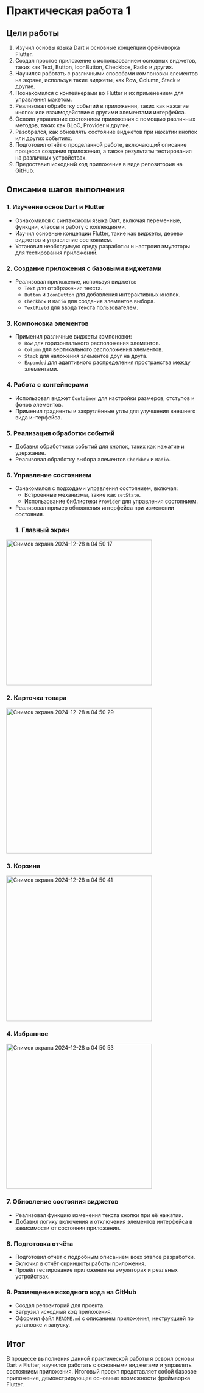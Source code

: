 # Практическая работа 1

## Цели работы

1. Изучил основы языка Dart и основные концепции фреймворка Flutter.
2. Создал простое приложение с использованием основных виджетов, таких как Text, Button, IconButton, Checkbox, Radio и других.
3. Научился работать с различными способами компоновки элементов на экране, используя такие виджеты, как Row, Column, Stack и другие.
4. Познакомился с контейнерами во Flutter и их применением для управления макетом.
5. Реализовал обработку событий в приложении, таких как нажатие кнопок или взаимодействие с другими элементами интерфейса.
6. Освоил управление состоянием приложения с помощью различных методов, таких как BLoC, Provider и другие.
7. Разобрался, как обновлять состояние виджетов при нажатии кнопок или других событиях.
8. Подготовил отчёт о проделанной работе, включающий описание процесса создания приложения, а также результаты тестирования на различных устройствах.
9. Предоставил исходный код приложения в виде репозитория на GitHub.

## Описание шагов выполнения

### 1. Изучение основ Dart и Flutter
- Ознакомился с синтаксисом языка Dart, включая переменные, функции, классы и работу с коллекциями.
- Изучил основные концепции Flutter, такие как виджеты, дерево виджетов и управление состоянием.
- Установил необходимую среду разработки и настроил эмуляторы для тестирования приложений.

### 2. Создание приложения с базовыми виджетами
- Реализовал приложение, используя виджеты:
  - `Text` для отображения текста.
  - `Button` и `IconButton` для добавления интерактивных кнопок.
  - `Checkbox` и `Radio` для создания элементов выбора.
  - `TextField` для ввода текста пользователем.

### 3. Компоновка элементов
- Применил различные виджеты компоновки:
  - `Row` для горизонтального расположения элементов.
  - `Column` для вертикального расположения элементов.
  - `Stack` для наложения элементов друг на друга.
  - `Expanded` для адаптивного распределения пространства между элементами.

### 4. Работа с контейнерами
- Использовал виджет `Container` для настройки размеров, отступов и фонов элементов.
- Применил градиенты и закруглённые углы для улучшения внешнего вида интерфейса.

### 5. Реализация обработки событий
- Добавил обработчики событий для кнопок, таких как нажатие и удержание.
- Реализовал обработку выбора элементов `Checkbox` и `Radio`.

### 6. Управление состоянием
- Ознакомился с подходами управления состоянием, включая:
  - Встроенные механизмы, такие как `setState`.
  - Использование библиотеки `Provider` для управления состоянием.
- Реализовал пример обновления интерфейса при изменении состояния.
  ### 1. Главный экран
<img width="382" alt="Снимок экрана 2024-12-28 в 04 50 17" src="https://github.com/user-attachments/assets/d0b76983-3f81-444b-9052-fb12ee53b78e"/>

 ### 2. Карточка товара
 
<img width="382" alt="Снимок экрана 2024-12-28 в 04 50 29" src="https://github.com/user-attachments/assets/6bde76f9-fb46-4ca6-a56a-7fad445a90bd" />

 ### 3. Корзина
 
<img width="382" alt="Снимок экрана 2024-12-28 в 04 50 41" src="https://github.com/user-attachments/assets/d5648b6d-d388-4618-a681-9929af0e780a" />

 ### 4. Избранное
 
<img width="382" alt="Снимок экрана 2024-12-28 в 04 50 53" src="https://github.com/user-attachments/assets/372dfe9a-640a-4114-8b01-dbf94afcfb3d" />

### 7. Обновление состояния виджетов
- Реализовал функцию изменения текста кнопки при её нажатии.
- Добавил логику включения и отключения элементов интерфейса в зависимости от состояния приложения.

### 8. Подготовка отчёта
- Подготовил отчёт с подробным описанием всех этапов разработки.
- Включил в отчёт скриншоты работы приложения.
- Провёл тестирование приложения на эмуляторах и реальных устройствах.

### 9. Размещение исходного кода на GitHub
- Создал репозиторий для проекта.
- Загрузил исходный код приложения.
- Оформил файл `README.md` с описанием приложения, инструкцией по установке и запуску.

## Итог
В процессе выполнения данной практической работы я освоил основы Dart и Flutter, научился работать с основными виджетами и управлять состоянием приложения. Итоговый проект представляет собой базовое приложение, демонстрирующее основные возможности фреймворка Flutter.
